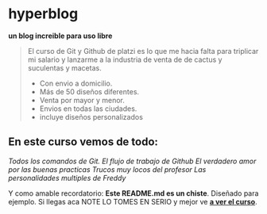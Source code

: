 # hyperblog
**un blog increible para uso libre** 
> El curso de Git y Github de platzi es lo que me hacia falta para triplicar mi salario y lanzarme a la industria de venta de de cactus y suculentas y macetas.
> - Con envio a domicilio.
> - Más de 50 diseños diferentes.
> - Venta por mayor y menor.
> - Envios en todas las ciudades.
> - incluye diseños personalizados

## En este curso vemos de todo:
*Todos los comandos de Git.*
*El flujo de trabajo de Github*
*El verdadero amor por las buenas practicas*
*Trucos muy locos del profesor*
*Las personalidades multiples de Freddy*

Y como amable recordatorio: **Este README.md es un chiste**. Diseñado para ejemplo. Si llegas aca NOTE LO TOMES EN SERIO y mejor ve  [**a ver el curso**](https://platzi.com/cursos/git-github/ "a ver el curso").
